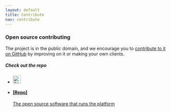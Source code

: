 ```yaml
---
layout: default
title: Contribute
nav: contribute
---
```

### Open source contributing

The project is in the public domain, and we encourage you to [contribute to it on GitHub](https://github.com/vehicle-history) by improving on it or making your own clients.

##### Check out the repo

<ul class="repo-list no-padding">
  <li class="list-icon">
    <p class="image-wrap">
      <img src="http://usg-website-templates.github.io/developer-hub/static/img/octocat.png" width="25px" title="Github">
    </p>
  </li>
  <li>
    <a href="https://github.com/vehicle-history">
      <h4>[Repo]</h4>
      <p>The open source software that runs the platform</p>
    </a>
  </li>
</ul>
<body id="contribute"></body>
